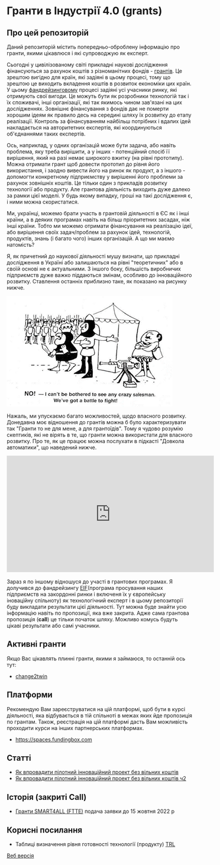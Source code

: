 # Гранти в Індустрії 4.0 (grants)

## Про цей репозиторій

Даний репозиторій містить попередньо-оброблену інформацію про гранти, якими цікавлюся і які супроводжую як експерт.

Сьогодні у цивілізованому світі прикладні наукові дослідження фінансуються за рахунок коштів з різноманітних фондів - [грантів](https://uk.wikipedia.org/wiki/Грант). Це зрештою вигідно для країн, які задіяні в цьому процесі, тому що зрештою це виходить вкладення коштів в розвиток економіки цих країн. У цьому [фандрейзинговому](https://uk.wikipedia.org/wiki/Фандрейзинг) процесі задіяні усі учасники ринку, які отримують свої вигоди. Це можуть бути як розробники технологій так і їх споживачі, інші організації, які так якимось чином зав'язані на цих дослідженнях. Зовнішнє фінансування з фондів дає не померти хорошим ідеям як правило десь на середині шляху їх розвитку до етапу реалізації. Контроль за фінансуванням найбільш потрібних і вдалих ідей накладається на авторитетних експертів, які координуються об'єднаннями таких експертів. 

Ось, наприклад, у одних організацій може бути задача, або навіть проблема, яку треба вирішити, а  у інших - потенційний спосіб її вирішення, який на разі немає широкого вжитку (на рівні прототипу). Можна отримати грант щоб довести прототип до рівня його використання, і заодно вивести його на ринок як продукт, а з іншого - допомогти конкретному підприємству у вирішенні його проблеми за рахунок зовнішніх коштів. Це тільки один з прикладів розвитку технології або продукту. Але грантова діяльність виходить дуже далеко за рамки цієї моделі. У будь якому випадку, гроші на такі дослідження є, і ними можна скористатися.   

Ми, українці, можемо брати участь в грантовій діяльності в ЄС як і інші країни, а в деяких програмах навіть на більш пріоритетних засадах, ніж інші країни. Тобто ми можемо отримати фінансування на реалізацію ідеї, або вирішення своїх задач/проблем за рахунок ідей, технологій, продуктів, знань (і багато чого) інших організацій. А що ми маємо натомість? 

Я, як причетний до наукової діяльності мушу визнати, що прикладні дослідження в Україні або залишаються на рівні "теоретичних" або в своїй основі не є актуальними. З іншого боку, більшість виробничих підприємств дуже важко піддаються змінам, особливо до інноваційного розвитку. Ставлення останніх приблизно таке, як показано на рисунку нижче.   

![image-20220921173702496](media/image-20220921173702496.png)

Нажаль, ми упускаємо багато можливостей, щодо власного розвитку. Донедавна моє відношення до грантів можна б було характеризувати так "Гранти то не для мене, а для грантоїдів". Тому я чудово розумію скептиків, які не вірять в те, що гранти можна використати для власного розвитку. Про те, як це працює можна послухати в підкасті "Довкола автоматики", що наведений нижче.

<iframe width="560" height="315" src="https://www.youtube.com/embed/VdpW_OzxZtY" title="YouTube video player" frameborder="0" allow="accelerometer; autoplay; clipboard-write; encrypted-media; gyroscope; picture-in-picture" allowfullscreen></iframe>    

Зараз я по іншому відношуся до участі в грантових програмах. Я долучився до фандрейзингу [EIF](https://appau.org.ua/publications/eif-formuvannya-komandy-tehnologichnyh-brokeriv/)(програма просування наших підприємств на закордонні ринки і включеня їх у європейську іноваційну спільноту) як технологічний експерт і в цьому репозиторії буду викладати результати цієї діяльності. Тут можна буде знайти усю інформацію навіть по пропозиції, яка вже закрита. Адже сама грантова пропозиція (**call**) це тільки початок шляху. Можливо комусь будуть цікаві результати або самі учасники.

## Активні гранти

Якщо Вас цікавлять плинні гранти, якими я займаюся, то останній ось тут:

- [change2twin](change2twin/README.md)

## Платформи

Рекомендую Вам зареєструватися на цій платформі, щоб бути в курсі діяльності, яка відбувається в тій спільноті в межах яких йде пропозиція по грантам. Також, реєстрація на цій платформі дасть Вам можливість проходити курси на інших партнерських платформах.  

- https://spaces.fundingbox.com 

## Статті

- [Як впровадити пілотний інноваційний проект без вільних коштів](smart4all/article.md)
- [Як впровадити пілотний інноваційний проект без вільних коштів ч2](smart4all/article1.md)

## Історія (закриті Call)

- [Гранти SMART4ALL (FTTE)](smart4all/README.md) подача заявки до 15 жовтня 2022 р    

## Корисні посилання

- Таблиці визначення рівня готовності технології (продукту) [TRL](https://www.sikorskychallenge.com/trl/)



[Веб версія](https://pupenasan.github.io/grants/)
